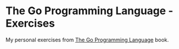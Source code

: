 The Go Programming Language - Exercises
=======================================
My personal exercises from [The Go Programming Language](http://www.gopl.io/) book.
